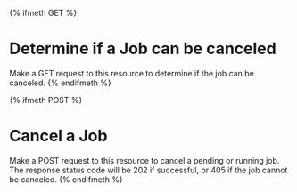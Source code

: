 {% ifmeth GET %}
# Determine if a Job can be canceled

Make a GET request to this resource to determine if the job can be canceled.
{% endifmeth %}

{% ifmeth POST %}
# Cancel a Job
Make a POST request to this resource to cancel a pending or running job.  The
response status code will be 202 if successful, or 405 if the job cannot be
canceled.
{% endifmeth %}
